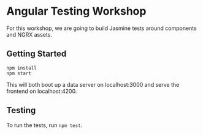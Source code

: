 # Angular Testing Workshop

For this workshop, we are going to build Jasmine tests around components and NGRX assets.

## Getting Started

```
npm install
npm start
```

This will both boot up a data server on localhost:3000 and serve the frontend on localhost:4200.

## Testing
To run the tests, run `npm test`.
